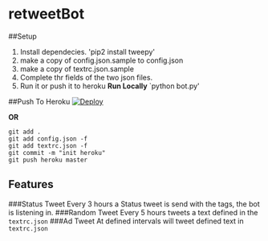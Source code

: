 retweetBot
===========

##Setup
1. Install dependecies.
'pip2 install tweepy'
2. make a copy of config.json.sample to config.json
3. make a copy of textrc.json.sample
4. Complete thr fields of the two json files.
5. Run it or push it to heroku
 **Run Locally**
`python bot.py'

##Push To Heroku
[![Deploy](https://www.herokucdn.com/deploy/button.png)](https://www.heroku.com/deploy/?template=https://github.com/rnavagamuwa/retweetBot)

**OR**

```
git add .
git add config.json -f
git add textrc.json -f
git commit -m "init heroku"
git push heroku master
```

Features
--------
###Status Tweet
Every 3 hours a Status tweet is send with the tags, the bot is listening in.
###Random Tweet
Every 5 hours tweets a text defined in the `textrc.json`
###Ad Tweet
At defined intervals will tweet defined text in `textrc.json`

